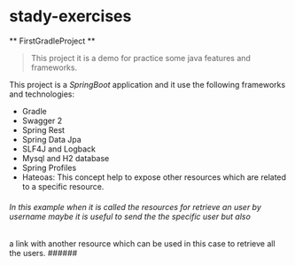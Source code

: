# stady-exercises

** FirstGradleProject **

> This project it is a demo for practice some java features and frameworks.

This project is a _SpringBoot_ application and it use the following frameworks and technologies:
- Gradle
- Swagger 2
- Spring Rest
- Spring Data Jpa
- SLF4J and Logback
- Mysql and H2 database
- Spring Profiles
- Hateoas: This concept help to expose other resources which are related to a specific resource.

###### In this example when it is called the resources for retrieve an user by username maybe it is useful to send the the specific user but also
a link with another resource which can be used in this case to retrieve all the users. ######


